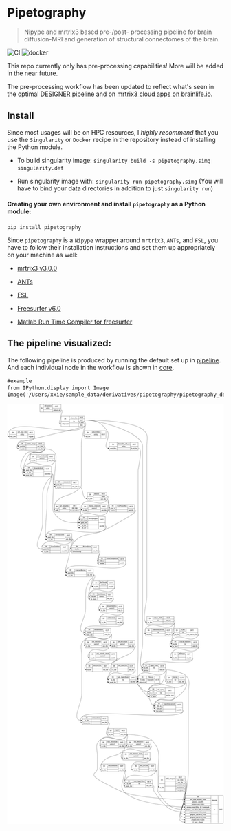 # Pipetography
> Nipype and mrtrix3 based pre-/post- processing pipeline for brain diffusion-MRI and generation of structural connectomes of the brain.


![CI](https://github.com/axiezai/pipetography/workflows/CI/badge.svg)
![docker](https://img.shields.io/docker/v/axiezai/pipetography)

This repo currently only has pre-processing capabilities! More will be added in the near future.

The pre-processing workflow has been updated to reflect what's seen in the optimal [DESIGNER pipeline](http://www.sciencedirect.com/science/article/pii/S1053811918306827) and on [mrtrix3 cloud apps on brainlife.io](https://brainlife.io). 

## Install

Since most usages will be on HPC resources, I <em>highly recommend</em> that you use the `Singularity` or `Docker` recipe in the repository instead of installing the Python module.

 - To build singularity image: `singularity build -s pipetography.simg singularity.def`

 - Run singularity image with: `singularity run pipetography.simg` (You will have to bind your data directories in addition to just `singularity run`)

#### Creating your own environment and install `pipetography` as a Python module:

`pip install pipetography`

Since `pipetography` is a `Nipype` wrapper around `mrtrix3`, `ANTs`, and `FSL`, you have to follow their installation instructions and set them up appropriately on your machine as well:    
 - [mrtrix3 v3.0.0](https://mrtrix.readthedocs.io/en/latest/installation/before_install.html)
 
 - [ANTs](https://github.com/ANTsX/ANTs/wiki/Compiling-ANTs-on-Linux-and-Mac-OS)
     
 - [FSL](https://fsl.fmrib.ox.ac.uk/fsl/fslwiki/FslInstallation)
 
 - [Freesurfer v6.0](https://surfer.nmr.mgh.harvard.edu/fswiki/DownloadAndInstall)
 
 - [Matlab Run Time Compiler for freesurfer](https://surfer.nmr.mgh.harvard.edu/fswiki/MatlabRuntime)
 

The pipeline visualized:
---

The following pipeline is produced by running the default set up in [pipeline](https://axiezai.github.io/pipetography/pipeline/). And each individual node in the workflow is shown in [core](https://axiezai.github.io/pipetography/core/).

```
#example
from IPython.display import Image
Image('/Users/xxie/sample_data/derivatives/pipetography/pipetography_detailed.png')
```




![png](docs/images/output_5_0.png)


